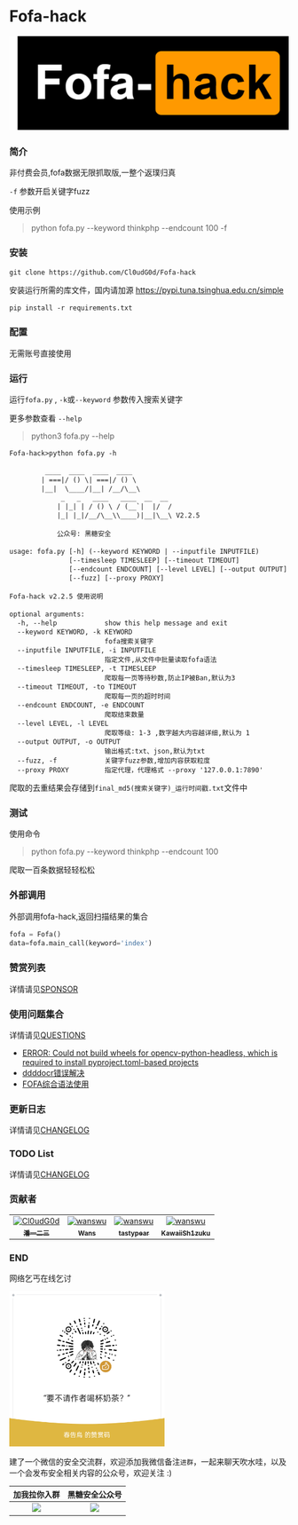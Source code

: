 # Fofa-hack

![Fofa-hack](./images/logo.png)

### 简介

非付费会员,fofa数据无限抓取版,一整个返璞归真

`-f` 参数开启关键字fuzz

使用示例
> python fofa.py --keyword thinkphp --endcount 100 -f
### 安装

```shell
git clone https://github.com/Cl0udG0d/Fofa-hack
```

安装运行所需的库文件，国内请加源 https://pypi.tuna.tsinghua.edu.cn/simple

```shell
pip install -r requirements.txt
```

### 配置

无需账号直接使用

### 运行

运行`fofa.py` , `-k`或`--keyword` 参数传入搜索关键字

更多参数查看 `--help`

> python3 fofa.py --help

```shell
Fofa-hack>python fofa.py -h

         ____  ____  ____  ____                 
        | ===|/ () \| ===|/ () \                
        |__|  \____/|__| /__/\__\               
             _   _   ____   ____  __  __        
            | |_| | / () \ / (__`|  |/  /       
            |_| |_|/__/\__\\____)|__|\__\ V2.2.5
                                                
            公众号: 黑糖安全                    
                                                
usage: fofa.py [-h] (--keyword KEYWORD | --inputfile INPUTFILE)       
               [--timesleep TIMESLEEP] [--timeout TIMEOUT]            
               [--endcount ENDCOUNT] [--level LEVEL] [--output OUTPUT]
               [--fuzz] [--proxy PROXY]                               
                                                                      
Fofa-hack v2.2.5 使用说明                                             

optional arguments:
  -h, --help            show this help message and exit
  --keyword KEYWORD, -k KEYWORD
                        fofa搜索关键字
  --inputfile INPUTFILE, -i INPUTFILE
                        指定文件,从文件中批量读取fofa语法
  --timesleep TIMESLEEP, -t TIMESLEEP
                        爬取每一页等待秒数,防止IP被Ban,默认为3
  --timeout TIMEOUT, -to TIMEOUT
                        爬取每一页的超时时间
  --endcount ENDCOUNT, -e ENDCOUNT
                        爬取结束数量
  --level LEVEL, -l LEVEL
                        爬取等级: 1-3 ,数字越大内容越详细,默认为 1
  --output OUTPUT, -o OUTPUT
                        输出格式:txt、json,默认为txt
  --fuzz, -f            关键字fuzz参数,增加内容获取粒度
  --proxy PROXY         指定代理，代理格式 --proxy '127.0.0.1:7890'
```

爬取的去重结果会存储到`final_md5(搜索关键字)_运行时间戳.txt`文件中

### 测试

使用命令 

> python fofa.py --keyword thinkphp --endcount 100

爬取一百条数据轻轻松松

### 外部调用

外部调用fofa-hack,返回扫描结果的集合

```python
fofa = Fofa()
data=fofa.main_call(keyword='index')
```

### 赞赏列表

详情请见[SPONSOR](docs/SPONSOR.md)

### 使用问题集合

详情请见[QUESTIONS](docs/QUESTIONS.md)

+ [ERROR: Could not build wheels for opencv-python-headless, which is required to install pyproject.toml-based projects](docs/QUESTIONS.md#opencv-python错误)
+ [ddddocr错误解决](docs/QUESTIONS.md#ddddocr错误解决)
+ [FOFA综合语法使用](docs/QUESTIONS.md#FOFA综合语法使用)

### 更新日志

详情请见[CHANGELOG](docs/CHANGELOG.md)

### TODO List

详情请见[CHANGELOG](docs/TODO.md)

### 贡献者

<table>
<tr>
    <td align="center">
        <a href="https://github.com/Cl0udG0d">
            <img src="https://avatars.githubusercontent.com/u/45556496?v=4" width="100;" alt="Cl0udG0d"/>
            <br />
            <sub><b>潘一二三</b></sub>
        </a>
    </td>
    <td align="center">
        <a href="https://github.com/wanswu">
            <img src="https://avatars.githubusercontent.com/u/49047734?v=4" width="100;" alt="wanswu"/>
            <br />
            <sub><b>Wans</b></sub>
        </a>
    </td>
    <td align="center">
        <a href="https://github.com/tastypear">
            <img src="https://avatars.githubusercontent.com/u/1382667?v=4" width="100;" alt="wanswu"/>
            <br />
            <sub><b>tastypear</b></sub>
        </a>
    </td>
    <td align="center">
        <a href="https://github.com/KawaiiSh1zuku">
            <img src="https://avatars.githubusercontent.com/u/51824296?v=4" width="100;" alt="wanswu"/>
            <br />
            <sub><b>KawaiiSh1zuku</b></sub>
        </a>
    </td>
</tr>
</table>

### END 

网络乞丐在线乞讨
<div>
    <img  alt="PNG" src="./images/sponsor.png"  width="280px" />
</div>

建了一个微信的安全交流群，欢迎添加我微信备注`进群`，一起来聊天吹水哇，以及一个会发布安全相关内容的公众号，欢迎关注 :)

|               加我拉你入群               |                                                            黑糖安全公众号                                                             |
|:----------------------------------------------------------: |:------------------------------------------------------------------------------------------------------------------------------:|
| <img src="https://springbird3.oss-cn-chengdu.aliyuncs.com/lianxiang/1a1f7894a170bec207e61bf86a01592.jpg" width="300"/> | <img src="https://springbird3.oss-cn-chengdu.aliyuncs.com/lianxiang/qrcode_for_gh_cead8e1080d6_430.jpg" width="300"/> |